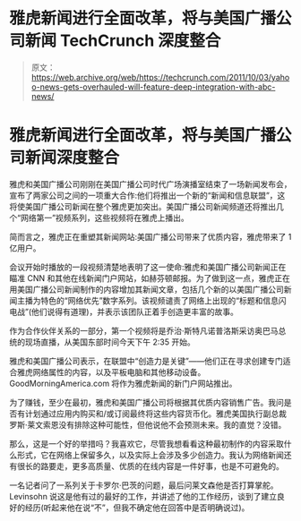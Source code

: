 # 雅虎新闻进行全面改革，将与美国广播公司新闻 TechCrunch 深度整合

> 原文：<https://web.archive.org/web/https://techcrunch.com/2011/10/03/yahoo-news-gets-overhauled-will-feature-deep-integration-with-abc-news/>

# 雅虎新闻进行全面改革，将与美国广播公司新闻深度整合

雅虎和美国广播公司刚刚在美国广播公司时代广场演播室结束了一场新闻发布会，宣布了两家公司之间的一项重大合作:他们将推出一个新的“新闻和信息联盟”，这将使美国广播公司新闻在整个雅虎更加突出。美国广播公司新闻频道还将推出几个“网络第一”视频系列，这些视频将在雅虎上播出。

简而言之，雅虎正在重塑其新闻网站:美国广播公司带来了优质内容，雅虎带来了 1 亿用户。

会议开始时播放的一段视频清楚地表明了这一使命:雅虎和美国广播公司新闻正在瞄准 CNN 和其他在线新闻门户网站，如赫芬顿邮报。为了做到这一点，雅虎正在用美国广播公司新闻制作的内容增加其新闻文章，包括几个新的以美国广播公司新闻主播为特色的“网络优先”数字系列。该视频谴责了网络上出现的“标题和信息闪电战”(他们说得有道理)，并表示该团队正着手创造更丰富的故事。

作为合作伙伴关系的一部分，第一个视频将是乔治·斯特凡诺普洛斯采访奥巴马总统的现场直播，从美国东部时间今天下午 2:35 开始。

雅虎和美国广播公司表示，在联盟中“创造力是关键”——他们正在寻求创建专门适合雅虎网络属性的内容，以及平板电脑和其他移动设备。GoodMorningAmerica.com 将作为雅虎新闻的新门户网站推出。

为了赚钱，至少在最初，雅虎和美国广播公司将根据其优质内容销售广告。我问是否有计划通过应用内购买和/或订阅最终将这些内容货币化。雅虎美国执行副总裁罗斯·莱文索恩没有排除这种可能性，但他说他不会预测未来。我的直觉？没错。

那么，这是一个好的举措吗？我喜欢它，尽管我想看看这种最初制作的内容采取什么形式，它在网络上保留多久，以及实际上会涉及多少创造力。我认为网络新闻还有很长的路要走，更多高质量、优质的在线内容是一件好事，也是不可避免的。

一名记者问了一系列关于卡罗尔·巴茨的问题，最后问莱文森他是否打算掌舵。Levinsohn 说这是他有过的最好的工作，并讲述了他的工作经历，谈到了建立良好的经历(听起来他在说“不”，但我不确定他在回答中是否明确说过)。
